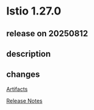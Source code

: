 # Istio 1.27.0

## release on 20250812
## description
## changes
<a href="http://gcsweb.istio.io/gcs/istio-release/releases/1.27.0/" rel="nofollow">Artifacts</a>  

<a href="https://istio.io/news/releases/1.27.x/announcing-1.27/" rel="nofollow">Release Notes</a>

